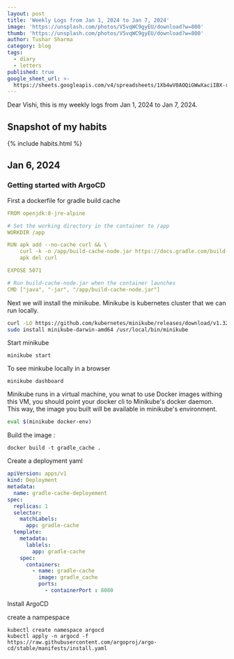 ```yaml
---
layout: post
title: 'Weekly Logs from Jan 1, 2024 to Jan 7, 2024'
image: 'https://unsplash.com/photos/V5vqWC9gyEU/download?w=800'
thumb: 'https://unsplash.com/photos/V5vqWC9gyEU/download?w=800'
author: Tushar Sharma
category: blog
tags:
  - diary
  - letters
published: true
google_sheet_url: >-
  https://sheets.googleapis.com/v4/spreadsheets/1Xb4wV0AOQiGWwXaciIBX-rkFebzg8DlAcRcClshyAnA/values/Habits!A9:T17?alt=json&key=AIzaSyCgYRKf_apK3TUSYGO9WhQ5dN-ukY4H0gw
---
```


Dear Vishi, this is my weekly logs from Jan 1, 2024 to Jan 7, 2024.<!-- truncate_here -->

## Snapshot of my habits

{% include habits.html %}

## Jan 6, 2024

### Getting started with ArgoCD

First a dockerfile for gradle build cache

```yaml
FROM openjdk:8-jre-alpine

# Set the working directory in the container to /app
WORKDIR /app

RUN apk add --no-cache curl && \
    curl -k -o /app/build-cache-node.jar https://docs.gradle.com/build-cache-node/jar/build-cache-node-18.0.jar && \
    apk del curl

EXPOSE 5071

# Run build-cache-node.jar when the container launches
CMD ["java", "-jar", "/app/build-cache-node.jar"]
```

Next we will install the minikube. Minikube is kubernetes cluster that we can run locally.


```bash
curl -LO https://github.com/kubernetes/minikube/releases/download/v1.32.0/minikube-darwin-arm64
sudo install minikube-darwin-amd64 /usr/local/bin/minikube
```

Start minikube

```
minikube start
```

To see minkube locally in a browser

```
minikube dashboard
```

Minikube runs in a virtual machine, you wnat to use Docker images withing this VM, you should point your docker cli to Minikube's docker daemon. This way, the image you built will be available in minikube's environment. 

```bash
eval $(minikube docker-env)
```

Build the image : 

```
docker build -t gradle_cache . 
````

Create a deployment yaml 

```yaml
apiVersion: apps/v1
kind: Deployment
metadata:
  name: gradle-cache-deployement
spec:
  replicas: 1
  selector:
    matchLabels:
      app: gradle-cache
  template:
    metadata:
      lablels:
        app: gradle-cache
    spec:
      containers:
        - name: gradle-cache
          image: gradle_cache
          ports:
            - containerPort : 8080
```

Install ArgoCD

create a nampespace

```
kubectl create namespace argocd
kubectl apply -n argocd -f https://raw.githubusercontent.com/argoproj/argo-cd/stable/manifests/install.yaml
```

